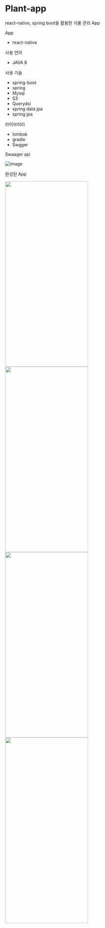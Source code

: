 # Plant-app
react-native, spring boot을 활용한 식물 관리 App


App
- react-native


사용 언어
- JAVA 8


사용 기술
- spring-boot
- spring
- Mysql
- S3
- Querydsl
- spring data jpa
- spring jpa


라이브러리
- lombok
- gradle
- Swgger 


 Swaager api
 
 ![image](https://user-images.githubusercontent.com/87289562/217521658-c89c1c1d-3d58-4ca4-95bc-7ba0ba4dbb72.png)

완성된 App

<img width="270" height="600"  src="https://user-images.githubusercontent.com/87289562/217521728-f6d9e034-215a-40a4-bfe9-5120c9884195.PNG">
<img width="270" height="600"  src="https://user-images.githubusercontent.com/87289562/217521755-5326e3d6-1d68-4d23-b4a0-a26821d41fd5.PNG">
<img width="270" height="600"  src="https://user-images.githubusercontent.com/87289562/217521776-c487ae1d-54d6-48ca-926d-25ff50c3f752.PNG">
<img width="270" height="600"  src="https://user-images.githubusercontent.com/87289562/217521790-c225da62-478a-47a4-813a-37222a02d796.PNG">


